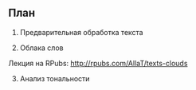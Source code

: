 ## План

1. Предварительная обработка текста

2. Облака слов

Лекция на RPubs: <http://rpubs.com/AllaT/texts-clouds>

3. Анализ тональности 

